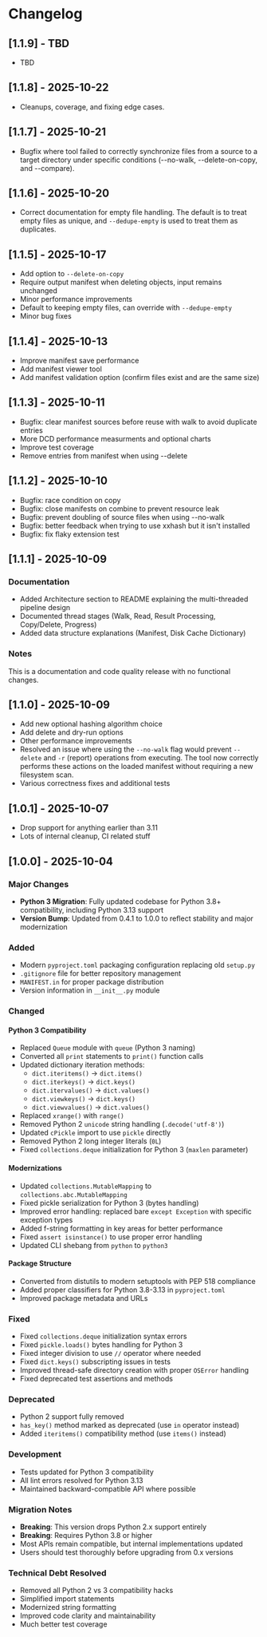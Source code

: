 # Changelog

## [1.1.9] - TBD
- TBD


## [1.1.8] - 2025-10-22
- Cleanups, coverage, and fixing edge cases.


## [1.1.7] - 2025-10-21
- Bugfix where tool failed to correctly synchronize files from a source to a target directory under specific conditions (--no-walk, --delete-on-copy, and --compare).


## [1.1.6] - 2025-10-20
- Correct documentation for empty file handling. The default is to treat empty files as unique, and `--dedupe-empty` is used to treat them as duplicates.


## [1.1.5] - 2025-10-17
- Add option to `--delete-on-copy`
- Require output manifest when deleting objects, input remains unchanged
- Minor performance improvements
- Default to keeping empty files, can override with `--dedupe-empty`
- Minor bug fixes


## [1.1.4] - 2025-10-13
- Improve manifest save performance
- Add manifest viewer tool
- Add manifest validation option (confirm files exist and are the same size)


## [1.1.3] - 2025-10-11
- Bugfix: clear manifest sources before reuse with walk to avoid duplicate entries
- More DCD performance measurments and optional charts
- Improve test coverage
- Remove entries from manifest when using --delete


## [1.1.2] - 2025-10-10
- Bugfix: race condition on copy
- Bugfix: close manifests on combine to prevent resource leak
- Bugfix: prevent doubling of source files when using --no-walk
- Bugfix: better feedback when trying to use xxhash but it isn't installed
- Bugfix: fix flaky extension test


## [1.1.1] - 2025-10-09

### Documentation
- Added Architecture section to README explaining the multi-threaded pipeline design
- Documented thread stages (Walk, Read, Result Processing, Copy/Delete, Progress)
- Added data structure explanations (Manifest, Disk Cache Dictionary)

### Notes
This is a documentation and code quality release with no functional changes.


## [1.1.0] - 2025-10-09
- Add new optional hashing algorithm choice
- Add delete and dry-run options
- Other performance improvements
- Resolved an issue where using the `--no-walk` flag would prevent `--delete` and `-r` (report) operations from executing. The tool now correctly performs these actions on the loaded manifest without requiring a new filesystem scan.
- Various correctness fixes and additional tests


## [1.0.1] - 2025-10-07
- Drop support for anything earlier than 3.11
- Lots of internal cleanup, CI related stuff


## [1.0.0] - 2025-10-04

### Major Changes
- **Python 3 Migration**: Fully updated codebase for Python 3.8+ compatibility, including Python 3.13 support
- **Version Bump**: Updated from 0.4.1 to 1.0.0 to reflect stability and major modernization

### Added
- Modern `pyproject.toml` packaging configuration replacing old `setup.py`
- `.gitignore` file for better repository management  
- `MANIFEST.in` for proper package distribution
- Version information in `__init__.py` module

### Changed
#### Python 3 Compatibility
- Replaced `Queue` module with `queue` (Python 3 naming)
- Converted all `print` statements to `print()` function calls
- Updated dictionary iteration methods:
  - `dict.iteritems()` → `dict.items()`
  - `dict.iterkeys()` → `dict.keys()`
  - `dict.itervalues()` → `dict.values()`
  - `dict.viewkeys()` → `dict.keys()`
  - `dict.viewvalues()` → `dict.values()`
- Replaced `xrange()` with `range()`
- Removed Python 2 `unicode` string handling (`.decode('utf-8')`)
- Updated `cPickle` import to use `pickle` directly
- Removed Python 2 long integer literals (`0L`)
- Fixed `collections.deque` initialization for Python 3 (`maxlen` parameter)

#### Modernizations
- Updated `collections.MutableMapping` to `collections.abc.MutableMapping`
- Fixed pickle serialization for Python 3 (bytes handling)
- Improved error handling: replaced bare `except Exception` with specific exception types
- Added f-string formatting in key areas for better performance
- Fixed `assert isinstance()` to use proper error handling
- Updated CLI shebang from `python` to `python3`

#### Package Structure
- Converted from distutils to modern setuptools with PEP 518 compliance
- Added proper classifiers for Python 3.8-3.13 in `pyproject.toml`
- Improved package metadata and URLs

### Fixed
- Fixed `collections.deque` initialization syntax errors
- Fixed `pickle.loads()` bytes handling for Python 3
- Fixed integer division to use `//` operator where needed
- Fixed `dict.keys()` subscripting issues in tests
- Improved thread-safe directory creation with proper `OSError` handling
- Fixed deprecated test assertions and methods

### Deprecated
- Python 2 support fully removed
- `has_key()` method marked as deprecated (use `in` operator instead)
- Added `iteritems()` compatibility method (use `items()` instead)

### Development
- Tests updated for Python 3 compatibility
- All lint errors resolved for Python 3.13
- Maintained backward-compatible API where possible

### Migration Notes
- **Breaking**: This version drops Python 2.x support entirely
- **Breaking**: Requires Python 3.8 or higher
- Most APIs remain compatible, but internal implementations updated
- Users should test thoroughly before upgrading from 0.x versions

### Technical Debt Resolved
- Removed all Python 2 vs 3 compatibility hacks
- Simplified import statements
- Modernized string formatting
- Improved code clarity and maintainability
- Much better test coverage
